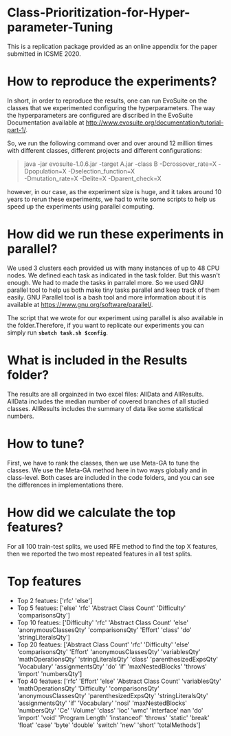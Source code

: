# Class-Prioritization-for-Hyper-parameter-Tuning
This is a replication package provided as an online appendix for the paper submitted in ICSME 2020.

# How to reproduce the experiments?
In short, in order to reproduce the results, one can run EvoSuite on the classes that we experimented configuring the hyperparameters. The way the hyperparameters are configured are discribed in the EvoSuite Documentation available at http://www.evosuite.org/documentation/tutorial-part-1/.

So, we run the following command over and over around 12 million times with different classes, different projects and different configurations:

> java -jar evosuite-1.0.6.jar -target A.jar -class B -Dcrossover_rate=X -Dpopulation=X -Dselection_function=X    
>      -Dmutation_rate=X -Delite=X -Dparent_check=X

however, in our case, as the experiment size is huge, and it takes around 10 years to rerun these experiments, we had to write some scripts to help us speed up the experiments using parallel computing.

# How did we run these experiments in parallel?

We used 3 clusters each provided us with many instances of up to 48 CPU nodes. We defined each task as indicated in the task folder. But this wasn't enough. We had to made the tasks in parralel more. So we used GNU parallel tool to help us both make tiny tasks parallel and keep track of them easily. GNU Parallel tool is a bash tool and more information about it is available at https://www.gnu.org/software/parallel/.

The script that we wrote for our experiment using parallel is also available in the folder.Therefore, if you want to replicate our experiments you can simply run **`sbatch task.sh $config`**.

# What is included in the Results folder?
The results are all orgainzed in two excel files: AllData and AllResults.
AllData includes the median number of covered branches of all studied classes.
AllResults includes the summary of data like some statistical numbers.

# How to tune?
First, we have to rank the classes, then we use Meta-GA to tune the classes. We use the Meta-GA method here in two ways globally and in class-level. Both cases are included in the code folders, and you can see the differences in implementations there.

# How did we calculate the top features?
For all 100 train-test splits, we used RFE method to find the top X features, then we reported the two most repeated features in all test splits.

# Top features
- Top 2 featues: ['rfc' 'else']
- Top 5 featues: ['else' 'rfc' 'Abstract Class Count' 'Difficulty' 'comparisonsQty']
- Top 10 featues: ['Difficulty' 'rfc' 'Abstract Class Count' 'else' 'anonymousClassesQty'
 'comparisonsQty' 'Effort' 'class' 'do' 'stringLiteralsQty']
- Top 20 featues: ['Abstract Class Count' 'rfc' 'Difficulty' 'else' 'comparisonsQty'
 'Effort' 'anonymousClassesQty' 'variablesQty' 'mathOperationsQty'
 'stringLiteralsQty' 'class' 'parenthesizedExpsQty' 'Vocabulary'
 'assignmentsQty' 'do' 'if' 'maxNestedBlocks' 'throws' 'import'
 'numbersQty']
- Top 40 featues: ['rfc' 'Effort' 'else' 'Abstract Class Count' 'variablesQty'
 'mathOperationsQty' 'Difficulty' 'comparisonsQty' 'anonymousClassesQty'
 'parenthesizedExpsQty' 'stringLiteralsQty' 'assignmentsQty' 'if'
 'Vocabulary' 'nosi' 'maxNestedBlocks' 'numbersQty' 'Ce' 'Volume' 'class'
 'loc' 'wmc' 'interface' nan 'do' 'import' 'void' 'Program Length'
 'instanceof' 'throws' 'static' 'break' 'float' 'case' 'byte' 'double'
 'switch' 'new' 'short' 'totalMethods']
